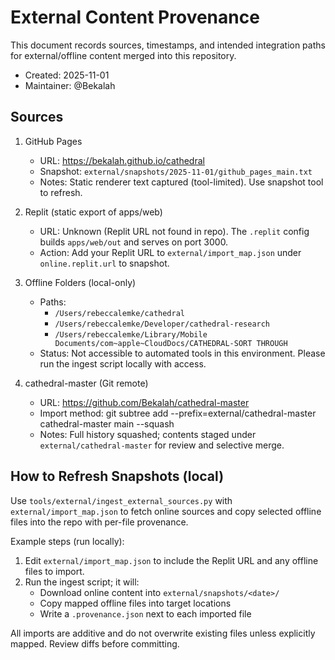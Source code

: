# External Content Provenance

This document records sources, timestamps, and intended integration paths for external/offline content merged into this repository.

- Created: 2025-11-01
- Maintainer: @Bekalah

## Sources

1. GitHub Pages
   - URL: https://bekalah.github.io/cathedral
   - Snapshot: `external/snapshots/2025-11-01/github_pages_main.txt`
   - Notes: Static renderer text captured (tool-limited). Use snapshot tool to refresh.

2. Replit (static export of apps/web)
   - URL: Unknown (Replit URL not found in repo). The `.replit` config builds `apps/web/out` and serves on port 3000.
   - Action: Add your Replit URL to `external/import_map.json` under `online.replit.url` to snapshot.

3. Offline Folders (local-only)
   - Paths:
     - `/Users/rebeccalemke/cathedral`
     - `/Users/rebeccalemke/Developer/cathedral-research`
     - `/Users/rebeccalemke/Library/Mobile Documents/com~apple~CloudDocs/CATHEDRAL-SORT THROUGH`
   - Status: Not accessible to automated tools in this environment. Please run the ingest script locally with access.

4. cathedral-master (Git remote)
   - URL: <https://github.com/Bekalah/cathedral-master>
   - Import method: git subtree add --prefix=external/cathedral-master cathedral-master main --squash
   - Notes: Full history squashed; contents staged under `external/cathedral-master` for review and selective merge.

## How to Refresh Snapshots (local)

Use `tools/external/ingest_external_sources.py` with `external/import_map.json` to fetch online sources and copy selected offline files into the repo with per-file provenance.

Example steps (run locally):

1. Edit `external/import_map.json` to include the Replit URL and any offline files to import.
2. Run the ingest script; it will:
   - Download online content into `external/snapshots/<date>/`
   - Copy mapped offline files into target locations
   - Write a `.provenance.json` next to each imported file

All imports are additive and do not overwrite existing files unless explicitly mapped. Review diffs before committing.
